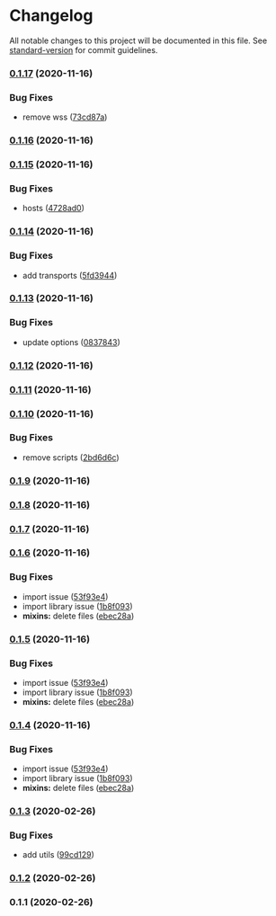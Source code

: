 # Changelog

All notable changes to this project will be documented in this file. See [standard-version](https://github.com/conventional-changelog/standard-version) for commit guidelines.

### [0.1.17](https://github.com/Krnos/vue/compare/v0.1.16...v0.1.17) (2020-11-16)


### Bug Fixes

* remove wss ([73cd87a](https://github.com/Krnos/vue/commit/73cd87abd2f4cbb0c530244362722fa862b015b0))

### [0.1.16](https://github.com/Krnos/vue/compare/v0.1.15...v0.1.16) (2020-11-16)

### [0.1.15](https://github.com/Krnos/vue/compare/v0.1.14...v0.1.15) (2020-11-16)


### Bug Fixes

* hosts ([4728ad0](https://github.com/Krnos/vue/commit/4728ad06b3da54a4ae2f2b2111aa3ef367823afd))

### [0.1.14](https://github.com/Krnos/vue/compare/v0.1.13...v0.1.14) (2020-11-16)


### Bug Fixes

* add transports ([5fd3944](https://github.com/Krnos/vue/commit/5fd3944609f14204580c0d24c6285873edf38a61))

### [0.1.13](https://github.com/Krnos/vue/compare/v0.1.12...v0.1.13) (2020-11-16)


### Bug Fixes

* update options ([0837843](https://github.com/Krnos/vue/commit/0837843176dfdb04a6467c4f9183825e9ba033f7))

### [0.1.12](https://github.com/Krnos/vue/compare/v0.1.11...v0.1.12) (2020-11-16)

### [0.1.11](https://github.com/Krnos/vue/compare/v0.1.10...v0.1.11) (2020-11-16)

### [0.1.10](https://github.com/Krnos/vue/compare/v0.1.9...v0.1.10) (2020-11-16)


### Bug Fixes

* remove scripts ([2bd6d6c](https://github.com/Krnos/vue/commit/2bd6d6cac885b4cf30b97a10efdc31a5cb1eb9e8))

### [0.1.9](https://github.com/Krnos/vue/compare/v0.1.8...v0.1.9) (2020-11-16)

### [0.1.8](https://github.com/Krnos/vue/compare/v0.1.7...v0.1.8) (2020-11-16)

### [0.1.7](https://github.com/Krnos/vue/compare/v0.1.6...v0.1.7) (2020-11-16)

### [0.1.6](https://github.com/Krnos/vue/compare/v0.1.3...v0.1.6) (2020-11-16)


### Bug Fixes

* import issue ([53f93e4](https://github.com/Krnos/vue/commit/53f93e4dbb6b3c2ae63fb0210c5aa2ec2facc2b4))
* import library issue ([1b8f093](https://github.com/Krnos/vue/commit/1b8f093d55742ed078fcc798bf24214d414798a5))
* **mixins:** delete files ([ebec28a](https://github.com/Krnos/vue/commit/ebec28ade4eabe7ef13decb16cc25c8c0f308318))

### [0.1.5](https://github.com/Krnos/vue/compare/v0.1.3...v0.1.5) (2020-11-16)


### Bug Fixes

* import issue ([53f93e4](https://github.com/Krnos/vue/commit/53f93e4dbb6b3c2ae63fb0210c5aa2ec2facc2b4))
* import library issue ([1b8f093](https://github.com/Krnos/vue/commit/1b8f093d55742ed078fcc798bf24214d414798a5))
* **mixins:** delete files ([ebec28a](https://github.com/Krnos/vue/commit/ebec28ade4eabe7ef13decb16cc25c8c0f308318))

### [0.1.4](https://github.com/Krnos/vue/compare/v0.1.3...v0.1.4) (2020-11-16)


### Bug Fixes

* import issue ([53f93e4](https://github.com/Krnos/vue/commit/53f93e4dbb6b3c2ae63fb0210c5aa2ec2facc2b4))
* import library issue ([1b8f093](https://github.com/Krnos/vue/commit/1b8f093d55742ed078fcc798bf24214d414798a5))
* **mixins:** delete files ([ebec28a](https://github.com/Krnos/vue/commit/ebec28ade4eabe7ef13decb16cc25c8c0f308318))

### [0.1.3](https://github.com/Krnos/vue/compare/v0.1.2...v0.1.3) (2020-02-26)


### Bug Fixes

* add utils ([99cd129](https://github.com/Krnos/vue/commit/99cd129))



### [0.1.2](https://github.com/Krnos/vue/compare/v0.1.1...v0.1.2) (2020-02-26)



### 0.1.1 (2020-02-26)
